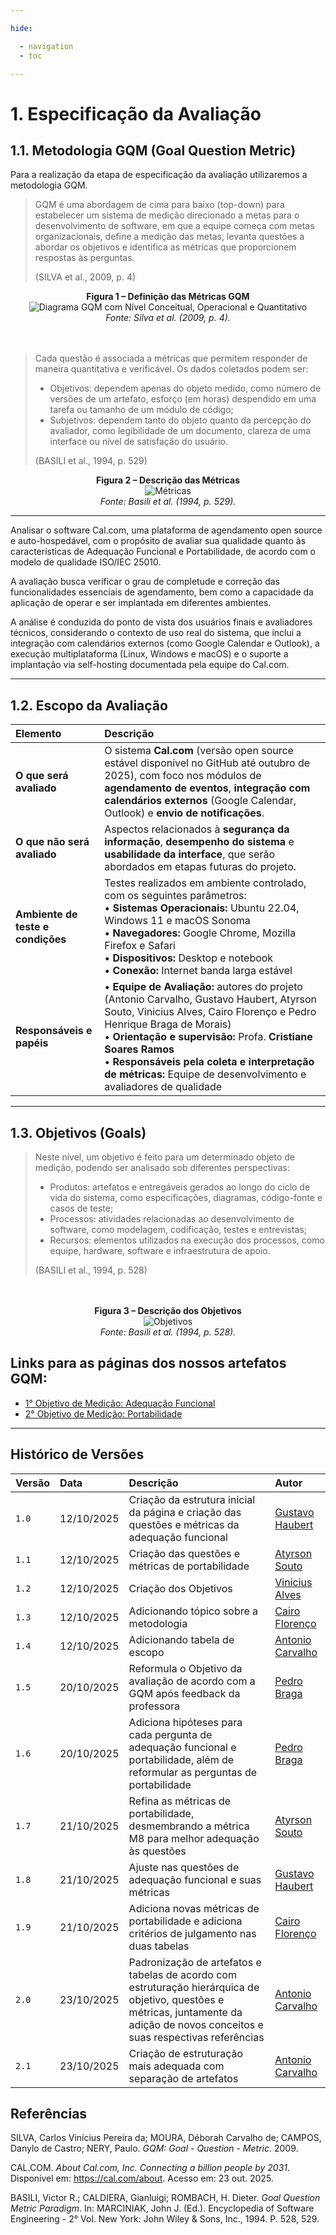 ```yaml
---

hide:

  - navigation
  - toc

---
```


# 1. Especificação da Avaliação

## 1.1. Metodologia **GQM (Goal Question Metric)**

Para a realização da etapa de especificação da avaliação utilizaremos a metodologia GQM.

> GQM é uma abordagem de cima para baixo (top-down) para estabelecer um sistema de medição direcionado a metas para o desenvolvimento de software, em que a equipe começa com metas organizacionais, define a medição das metas, levanta questões a abordar os objetivos e identifica as métricas que proporcionem respostas às perguntas.
>
> (SILVA et al., 2009, p. 4)

<div align="center">
  <strong>Figura 1 – Definição das Métricas GQM</strong>
  <br>
  <img src="../../docs/assets/gqm_diagrama.png" alt="Diagrama GQM com Nível Conceitual, Operacional e Quantitativo">
  <br>
  <em>Fonte: Silva et al. (2009, p. 4).</em>
</div>


<br>
<br>

>Cada questão é associada a métricas que permitem responder de maneira quantitativa e verificável.
>Os dados coletados podem ser:
>- Objetivos: dependem apenas do objeto medido, como número de versões de um artefato, esforço (em horas) despendido em uma tarefa ou tamanho de um módulo de código;
>- Subjetivos: dependem tanto do objeto quanto da percepção do avaliador, como legibilidade de um documento, clareza de uma interface ou nível de satisfação do usuário.
>
>(BASILI et al., 1994, p. 529)

<div align="center">
  <strong>Figura 2 – Descrição das Métricas</strong>
  <br>
  <img src="../../docs/assets/GQM/basili_metrics.png" alt="Métricas">
  <br>
  <em>Fonte: Basili et al. (1994, p. 529).</em>
</div>

---

Analisar o software Cal.com, uma plataforma de agendamento open source e auto-hospedável, com o propósito de avaliar sua qualidade quanto às características de Adequação Funcional e Portabilidade, de acordo com o modelo de qualidade ISO/IEC 25010.

A avaliação busca verificar o grau de completude e correção das funcionalidades essenciais de agendamento, bem como a capacidade da aplicação de operar e ser implantada em diferentes ambientes.

A análise é conduzida do ponto de vista dos usuários finais e avaliadores técnicos, considerando o contexto de uso real do sistema, que inclui a integração com calendários externos (como Google Calendar e Outlook), a execução multiplataforma (Linux, Windows e macOS) e o suporte a implantação via self-hosting documentada pela equipe do Cal.com.

---

## 1.2. Escopo da Avaliação

| **Elemento** | **Descrição** |
| :------------ | :------------- |
| **O que será avaliado** | O sistema **Cal.com** (versão open source estável disponível no GitHub até outubro de 2025), com foco nos módulos de **agendamento de eventos**, **integração com calendários externos** (Google Calendar, Outlook) e **envio de notificações**. |
| **O que não será avaliado** | Aspectos relacionados à **segurança da informação**, **desempenho do sistema** e **usabilidade da interface**, que serão abordados em etapas futuras do projeto. |
| **Ambiente de teste e condições** | Testes realizados em ambiente controlado, com os seguintes parâmetros:<br>• **Sistemas Operacionais:** Ubuntu 22.04, Windows 11 e macOS Sonoma<br>• **Navegadores:** Google Chrome, Mozilla Firefox e Safari<br>• **Dispositivos:** Desktop e notebook<br>• **Conexão:** Internet banda larga estável |
| **Responsáveis e papéis** | • **Equipe de Avaliação:** autores do projeto (Antonio Carvalho, Gustavo Haubert, Atyrson Souto, Vinicius Alves, Cairo Florenço e Pedro Henrique Braga de Morais)<br>• **Orientação e supervisão:** Profa. **Cristiane Soares Ramos**<br>• **Responsáveis pela coleta e interpretação de métricas:** Equipe de desenvolvimento e avaliadores de qualidade |

---

## 1.3. Objetivos (Goals)

>Neste nível, um objetivo é feito para um determinado objeto de medição, podendo ser analisado sob diferentes perspectivas:
>- Produtos: artefatos e entregáveis gerados ao longo do ciclo de vida do sistema, como especificações, diagramas, código-fonte e casos de teste;
>- Processos: atividades relacionadas ao desenvolvimento de software, como modelagem, codificação, testes e entrevistas;
>- Recursos: elementos utilizados na execução dos processos, como equipe, hardware, software e infraestrutura de apoio.
>
>(BASILI et al., 1994, p. 528)
<br>
<br>
<div align="center">
  <strong>Figura 3 – Descrição dos Objetivos</strong>
  <br>
  <img src="../../docs/assets/GQM/basili_goals.png" alt="Objetivos">
  <br>
  <em>Fonte: Basili et al. (1994, p. 528).</em>
</div>

## Links para as páginas dos nossos artefatos GQM:

- [1° Objetivo de Medição: Adequação Funcional](../fase_2/obj_adequacao_funcional.md)  
- [2° Objetivo de Medição: Portabilidade](../fase_2/obj_portabilidade.md)

---

## Histórico de Versões

| Versão | Data       | Descrição                                                               | Autor                               |
| :----- | :--------- | :---------------------------------------------------------------------- | :---------------------------------- |
| `1.0`  | 12/10/2025 | Criação da estrutura inicial da página e criação das questões e métricas da adequação funcional | [Gustavo Haubert](https://github.com/GustavoHaubert) |
| `1.1`  | 12/10/2025 | Criação das questões e métricas de portabilidade | [Atyrson Souto](https://github.com/Atyrson) |
| `1.2`  | 12/10/2025 | Criação dos Objetivos | [Vinicius Alves](https://github.com/vinialves2020) |
| `1.3`  | 12/10/2025 | Adicionando tópico sobre a metodologia | [Cairo Florenço](https://github.com/CA1RO) |
| `1.4`  | 12/10/2025 | Adicionando tabela de escopo | [Antonio Carvalho](https://github.com/antonioscarvalho) |
| `1.5` | 20/10/2025 | Reformula o Objetivo da avaliação de acordo com a GQM após feedback da professora | [Pedro Braga](https://github.com/Stain19) |
| `1.6` | 20/10/2025 | Adiciona hipóteses para cada pergunta de adequação funcional e portabilidade, além de reformular as perguntas de portabilidade | [Pedro Braga](https://github.com/Stain19) |
| `1.7` | 21/10/2025 | Refina as métricas de portabilidade, desmembrando a métrica M8 para melhor adequação às questões | [Atyrson Souto](https://github.com/Atyrson) |
| `1.8`  | 21/10/2025 | Ajuste nas questões de adequação funcional e suas métricas  | [Gustavo Haubert](https://github.com/GustavoHaubert) |
| `1.9`  | 21/10/2025 | Adiciona novas métricas de portabilidade e adiciona critérios de julgamento nas duas tabelas  | [Cairo Florenço](https://github.com/CA1RO) |
| `2.0`  | 23/10/2025 | Padronização de artefatos e tabelas de acordo com estruturação hierárquica de objetivo, questões e métricas, juntamente da adição de novos conceitos e suas respectivas referências | [Antonio Carvalho](https://github.com/antonioscarvalho) |
| `2.1`  | 23/10/2025 | Criação de estruturação mais adequada com separação de artefatos | [Antonio Carvalho](https://github.com/antonioscarvalho) |

## Referências

SILVA, Carlos Vinícius Pereira da; MOURA, Déborah Carvalho de; CAMPOS, Danylo de Castro; NERY, Paulo. *GQM: Goal - Question - Metric*. 2009.

CAL.COM. *About Cal.com, Inc. Connecting a billion people by 2031*. Disponível em: https://cal.com/about. Acesso em: 23 out. 2025.

BASILI, Victor R.; CALDIERA, Gianluigi; ROMBACH, H. Dieter. *Goal Question Metric Paradigm*. In: MARCINIAK, John J. (Ed.). Encyclopedia of Software Engineering - 2° Vol. New York: John Wiley & Sons, Inc., 1994. P. 528, 529. 
